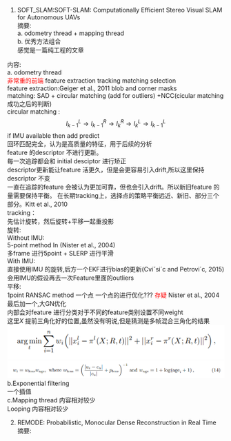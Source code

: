 <!--
 * @Author: Liu Weilong
 * @Date: 2021-01-19 11:35:48
 * @LastEditors: Liu Weilong 
 * @LastEditTime: 2021-01-19 14:58:20
 * @FilePath: /3rd-test-learning/doc/paper-21.1.18-21.1.30/reading.md
 * @Description: 
-->
1. SOFT_SLAM:SOFT-SLAM: Computationally Efficient Stereo Visual
SLAM for Autonomous UAVs<br>
摘要:<br>
a. odometry thread + mapping thread<br>
b. 优秀方法组合<br>
感觉是一篇纯工程的文章<br>

内容:<br>
a. odometry thread<br> <font color="red">非常重的前端</font>
feature extraction tracking matching selection<br>
feature extraction:Geiger et al., 2011 blob and corner masks <br>
matching: SAD + circular matching (add for outliers) +NCC(cicular matching 成功之后的判断) <br>
circular matching :
$$
    I^{L}_{k-1}\rightarrow I^{R}_{k-1} \rightarrow I^{R}_{k} \rightarrow I^{L}_{k} \rightarrow I^{L}_{k-1} 
$$
if IMU available then add predict <br>
回环匹配完全，认为是高质量的特征，用于后续的分析<br>
feature 的descriptor 不进行更新。<br>
每一次追踪都会和 initial desciptor 进行矫正 <br>
descriptor更新能让feature 活更久，但是会更容易引入drift,所以这里保持descriptor 不变<br>
一直在追踪的feature 会被认为更加可靠，但也会引入drift。所以新旧feature 的量需要保持平衡。
在长期tracking上，选择点的策略平衡远近、新旧、部分三个部分。Kitt
et al., 2010<br>
tracking：<br>
先估计旋转，然后旋转+平移一起重投影<br> 
旋转:<br>
Without IMU:<br>
5-point method In (Nister et al., 2004)<br> 
多frame 进行5point + SLERP 进行平滑<br>
With IMU:<br>
直接使用IMU 的旋转,后方一个EKF进行bias的更新(Cviˇsi´c and Petrovi´c, 2015)<br>
会用IMU的假设再去一次Feature里面的outliers<br>
平移:<br>
1point RANSAC method 一个点 一个点的进行优化??? <font Color="Red">存疑</font> Nister et al., 2004<br>
最后加一个,大GN优化<br> 内部会对feature 进行分类对于不同的feature类别设置不同weight<br>
这里$X$ 提前三角化好的位置,虽然没有明说,但是猜测是多帧混合三角化的结果<br>
![](./picture/1.png)
![](./picture/2.png)
b.Exponential filtering<br>
一个插值<br>
c.Mapping thread 内容相对较少<br>
Looping 内容相对较少<br>


2. REMODE: Probabilistic, Monocular Dense Reconstruction in Real Time<br>
    摘要:<br>